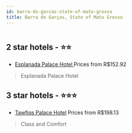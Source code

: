 ```yaml
---
id: barra-do-garcas-state-of-mato-grosso
title: Barra do Garças, State of Mato Grosso
---
```


<center><img src="https://static.hotelurbano.com/reservas/prod0/11/11232/5c895426c714f_esplanada-palace-hotel.png" alt="" /></center>


##  2 star hotels - ⭐️⭐️

-    [Esplanada Palace Hotel ](https://us.hurb.com/hotels/barra-do-garcas/esplanada-palace-hotel-11232?cmp=18055) Prices from R$152.92
   > Esplanada Palace Hotel

##  3 star hotels - ⭐️⭐️⭐️

-    [Tawfiqs Palace Hotel](https://us.hurb.com/hotels/barra-do-garcas/tawfiqs-palace-hotel-8525?cmp=18055) Prices from R$198.13
   > Class and Comfort
